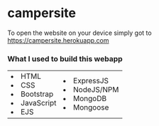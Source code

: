 # campersite
To open the website on your device simply got to https://campersite.herokuapp.com

<h3> What I used to build this webapp </h3>
<table>
<tr>

<td >
<li> HTML </li>
<li> CSS </li> 
<li> Bootstrap </li>
<li> JavaScript </li>
<li> EJS </li>
</td>

<td>
<li> ExpressJS </li>
<li> NodeJS/NPM </li>
<li> MongoDB </li>
<li> Mongoose </li>
</td>
</tr>
</table>
